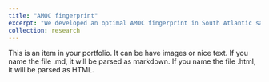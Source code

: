 ```yaml
---
title: "AMOC fingerprint"
excerpt: "We developed an optimal AMOC fingerprint in South Atlantic salinity<br/><img src='/images/Figure3.pdf'>"
collection: research
---
```


This is an item in your portfolio. It can be have images or nice text. If you name the file .md, it will be parsed as markdown. If you name the file .html, it will be parsed as HTML. 
